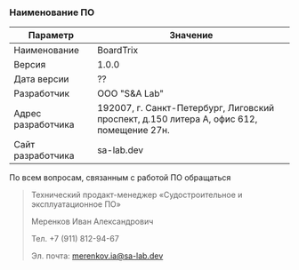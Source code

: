 ### Наименование ПО
| Параметр           | Значение                                                                                 |
| ------------------ | ---------------------------------------------------------------------------------------- |
| Наименование       | BoardTrix                                                                                |
| Версия             | 1.0.0                                                                                     |
| Дата версии        | ??                                                                                       |
| Разработчик        | ООО "S&A Lab"                                                                            |
| Адрес разработчика | 192007, г. Санкт-Петербург, Лиговский проспект, д.150 литера А, офис 612, помещение 27н. |
| Сайт разработчика  | sa-lab.dev                                                                               |

По всем вопросам, связанным с работой ПО обращаться
> Технический продакт-менеджер «Судостроительное и эксплуатационное ПО»
> 
> Меренков Иван Александрович
> 
> Тел. +7 (911) 812-94-67
> 
> Эл. почта: merenkov.ia@sa-lab.dev